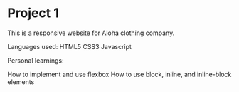 # Project 1

This is a responsive website for Aloha clothing company.

Languages used: 
HTML5
CSS3
Javascript

Personal learnings: 

How to implement and use flexbox
How to use block, inline, and inline-block elements